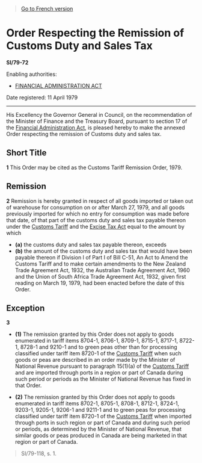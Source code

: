 > [Go to French version](/fr/Règlements/Textes%20réglementaires/79/72.md)

# Order Respecting the Remission of Customs Duty and Sales Tax

**SI/79-72**

Enabling authorities: 
- [FINANCIAL ADMINISTRATION ACT](/en/Acts/Revised%20Statutes%20of%20Canada/F/F-11.md)

Date registered: 11 April 1979

----------

His Excellency the Governor General in Council, on the recommendation of the Minister of Finance and the Treasury Board, pursuant to section 17 of the [Financial Administration Act](/en/Acts/Revised%20Statutes%20of%20Canada/F/F-11.md), is pleased hereby to make the annexed Order respecting the remission of Customs duty and sales tax.




## Short Title


**1** This Order may be cited as the Customs Tariff Remission Order, 1979.




## Remission


**2** Remission is hereby granted in respect of all goods imported or taken out of warehouse for consumption on or after March 27, 1979, and all goods previously imported for which no entry for consumption was made before that date, of that part of the customs duty and sales tax payable thereon under the [Customs Tariff](/en/Acts/Statutes%20of%20Canada/1997/c.%2036.md) and the [Excise Tax Act](/en/Acts/Revised%20Statutes%20of%20Canada/E/E-15.md) equal to the amount by which
- **(a)** the customs duty and sales tax payable thereon,
exceeds
- **(b)** the amount of the customs duty and sales tax that would have been payable thereon if Division I of Part I of Bill C-51, An Act to Amend the Customs Tariff and to make certain amendments to the New Zealand Trade Agreement Act, 1932, the Australian Trade Agreement Act, 1960 and the Union of South Africa Trade Agreement Act, 1932, given first reading on March 19, 1979, had been enacted before the date of this Order.




## Exception


**3** 

- **(1)** The remission granted by this Order does not apply to goods enumerated in tariff items 8704-1, 8706-1, 8709-1, 8715-1, 8717-1, 8722-1, 8728-1 and 9210-1 and to green peas other than for processing classified under tariff item 8720-1 of the [Customs Tariff](/en/Acts/Statutes%20of%20Canada/1997/c.%2036.md) when such goods or peas are described in an order made by the Minister of National Revenue pursuant to paragraph 15(1)(a) of the [Customs Tariff](/en/Acts/Statutes%20of%20Canada/1997/c.%2036.md) and are imported through ports in a region or part of Canada during such period or periods as the Minister of National Revenue has fixed in that Order.

- **(2)** The remission granted by this Order does not apply to goods enumerated in tariff items 8702-1, 8705-1, 8708-1, 8712-1, 8724-1, 9203-1, 9205-1, 9206-1 and 9211-1 and to green peas for processing classified under tariff item 8720-1 of the [Customs Tariff](/en/Acts/Statutes%20of%20Canada/1997/c.%2036.md) when imported through ports in such region or part of Canada and during such period or periods, as determined by the Minister of National Revenue, that similar goods or peas produced in Canada are being marketed in that region or part of Canada.
> SI/79-118, s. 1.




